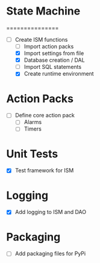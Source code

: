 # State Machine
===============
- [ ] Create ISM functions
  * [ ] Import action packs
  * [x] Import settings from file
  * [x] Database creation / DAL
  * [ ] Import SQL statements
  * [x] Create runtime environment

# Action Packs
- [ ] Define core action pack
    * [ ] Alarms
    * [ ] Timers

# Unit Tests
- [x] Test framework for ISM

# Logging
- [x] Add logging to ISM and DAO

# Packaging
- [ ] Add packaging files for PyPi
